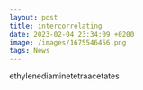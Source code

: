```yaml
--- 
layout: post 
title: intercorrelating
date: 2023-02-04 23:34:09 +0200 
image: /images/1675546456.png
tags: News 
--- 
```


ethylenediaminetetraacetates